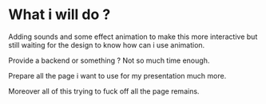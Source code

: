 # What i will do ?

Adding sounds and some effect animation to make this more interactive but still waiting for the design to know how can i use animation.

Provide a backend or something ? Not so much time enough.

Prepare all the page i want to use for my presentation much more.


Moreover all of this trying to fuck off all the page remains.
